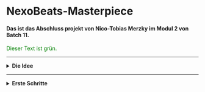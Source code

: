 # NexoBeats-Masterpiece
#### Das ist das Abschluss projekt von Nico-Tobias Merzky im Modul 2 von Batch 11.

<font color="green">Dieser Text ist grün.</font>

---
<details>
<summary><b> Die Idee </b></summary>
  
- Wie komm ich auf eine schlüssige Idee?
  - Social Media
  - Spiele
  - Videos
  - Musik
  - Filme
  - Serien
    
###### _Es gibt eine menge Möglichenkeiten eine Idee zu finden und sich daran zu orientieren._
  
</details>

---

<details>
<summary><b> Erste Schritte </b></summary>

## Wie gehe ich nun vor?
#### Nun wenn ich eine Idee habe was ich erstellen möchte, habe ich schon mal einige schritte was ich zu erstellen habe.

- Pokemon belike game
  - Main
  - Pokemon Class
    - Pikachu
    - Raichu
    - Pichu
    - Hundemon
    - Glurak
    - Glumanda
  - Attacken Class
    - Glut
    - Aquaknarre
    - Blitzschlag
    - Flammenwurf
    - Hyperstrahl
    - Tackle
    - Kratzer
    - Silberblick
    - Ruckzuckhieb
  - Item Class
    - Trank
    - Pokeball
    - Fahrrad
    - Item Radar
    - Superball
    - Hyperball
    - Netzball
    - Meisterball
    - Sonderbonbon
    - Nestball
    - Dunkelball
    - Lichtball
    - Heilball
  - City Class
    - Stadt 1
    - Stadt 2
    - Stadt 3
    - Stadt 4
  - NPC's Class
    - Gegner
    - Freunde
    - Rivalen
    - Arena Leiter
    
- Social Media App
  - Main
  - Accounts Class
    - Owner Account
    - Admin Account
    - Mod Account
    - VIP Account
    - Normal Account
  - Games Class
    - League of Legends
    - Roblox
    - Minecraft
    - Diablo
    - Star Trek
    - Star Wars
    - Valorant
    - COD
    - GTA
    - Fallguys
    - Amongus
  - Photos Class
  - Videos Class
    - Normal Video
    - Long Video
    - GIF
  - Chats Class
    - Freunde
    - Support
    - Kommentare
  - Friends Class
    - Bester Freund
    - Freund

###### _Nun weiß ich anhand meiner Idee, was ich erstellen will und wie ich es erstellen will._
  
</details>
